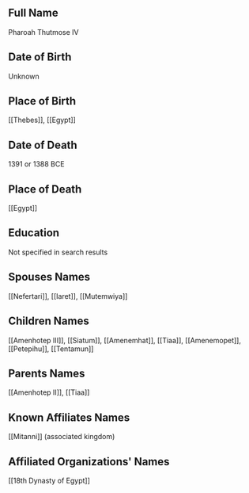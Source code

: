 ## Full Name
Pharoah Thutmose IV

## Date of Birth
Unknown

## Place of Birth
[[Thebes]], [[Egypt]]

## Date of Death
1391 or 1388 BCE

## Place of Death
[[Egypt]]

## Education
Not specified in search results

## Spouses Names
[[Nefertari]], [[Iaret]], [[Mutemwiya]]

## Children Names
[[Amenhotep III]], [[Siatum]], [[Amenemhat]], [[Tiaa]], [[Amenemopet]], [[Petepihu]], [[Tentamun]]

## Parents Names
[[Amenhotep II]], [[Tiaa]]

## Known Affiliates Names
[[Mitanni]] (associated kingdom)

## Affiliated Organizations' Names
[[18th Dynasty of Egypt]]